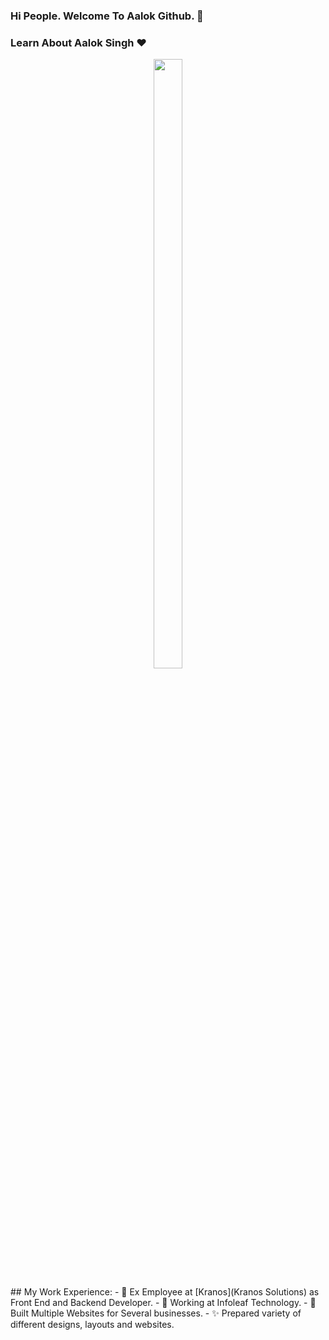 ### Hi People. Welcome To Aalok Github. 👋
### Learn About Aalok Singh ❤️
<p align= "center">
<img src="https://www.elegantthemes.com/blog/wp-content/uploads/2018/12/top11.png" width=30% height=50%>
  </p>
 ## My Work Experience:
- 🙋 Ex Employee at [Kranos](Kranos Solutions) as Front End and Backend Developer.
- 🙋 Working at Infoleaf Technology.
- 🚀 Built Multiple Websites for Several businesses.
- ✨ Prepared variety of different designs, layouts and websites.